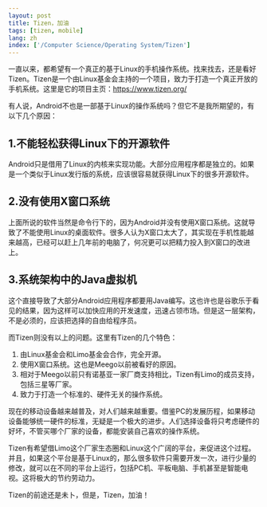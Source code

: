 ```yaml
---
layout: post
title: Tizen，加油
tags: [tizen, mobile]
lang: zh
index: ['/Computer Science/Operating System/Tizen']
---
```


一直以来，都希望有一个真正的基于Linux的手机操作系统。找来找去，还是看好Tizen。Tizen是一个由Linux基金会主持的一个项目，致力于打造一个真正开放的手机系统。这里是它的项目主页：https://www.tizen.org/

有人说，Android不也是一部基于Linux的操作系统吗？但它不是我所期望的，有以下几个原因：

1.不能轻松获得Linux下的开源软件
-------------

Android只是借用了Linux的内核来实现功能。大部分应用程序都是独立的。如果是一个类似于Linux发行版的系统，应该很容易就获得Linux下的很多开源软件。

2.没有使用X窗口系统
-------------

上面所说的软件当然是命令行下的，因为Android并没有使用X窗口系统。这就导致了不能使用Linux的桌面软件。很多人认为X窗口太大了，其实现在手机性能越来越高，已经可以赶上几年前的电脑了，何况更可以把精力投入到X窗口的改进上。

3.系统架构中的Java虚拟机
-------------

这个直接导致了大部分Android应用程序都要用Java编写。这也许也是谷歌乐于看见的结果，因为这样可以加快应用的开发速度，迅速占领市场。但是这一层架构，不是必须的，应该把选择的自由给程序员。

而Tizen则没有以上的问题。这里有Tizen的几个特色：

1. 由Linux基金会和Limo基金会合作，完全开源。
2. 使用X窗口系统。这也是Meego以前被看好的原因。
3. 相对于Meego以前只有诺基亚一家厂商支持相比，Tizen有Limo的成员支持，包括三星等厂家。
4. 致力于打造一个标准的、硬件无关的操作系统。

现在的移动设备越来越普及，对人们越来越重要。借鉴PC的发展历程，如果移动设备能够统一硬件的标准，无疑是一个极大的进步。人们选择设备将只考虑硬件的好坏，不管买哪个厂家的设备，都能安装自己喜欢的操作系统。

Tizen有希望借Limo这个厂家生态圈和Linux这个广阔的平台，来促进这个过程。并且，如果这个平台是基于Linux的，那么很多软件只需要开发一次，进行少量的修改，就可以在不同的平台上运行，包括PC机、平板电脑、手机甚至是智能电视。这将极大的节约劳动力。

Tizen的前途还是未卜，但是，Tizen，加油！
